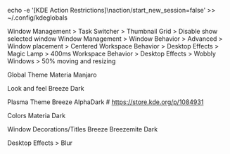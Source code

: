 echo -e '[KDE Action Restrictions]\naction/start_new_session=false' >> ~/.config/kdeglobals

Window Management > Task Switcher > Thumbnail Grid > Disable show selected window
Window Management > Window Behavior > Advanced > Window placement > Centered
Workspace Behavior > Desktop Effects > Magic Lamp > 400ms
Workspace Behavior > Desktop Effects > Wobbly Windows > 50% moving and resizing

Global Theme
Materia Manjaro

Look and feel 
Breeze Dark

Plasma Theme
Breeze AlphaDark # https://store.kde.org/p/1084931

Colors
Materia Dark

Window Decorations/Titles
Breeze
Breezemite Dark

Desktop Effects > Blur


